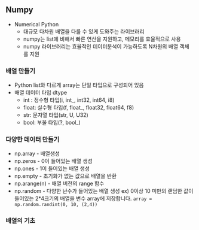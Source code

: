 ## Numpy
* Numerical Python
    * 대규모 다차원 배열을 다룰 수 있게 도와주는 라이브러리
    * numpy는 list에 비해서 빠른 연산을 지원하고, 메모리를 효율적으로 사용
    * numpy 라이브러리는 효율적인 데이터분석이 가능하도록 N차원의 배열 객체를 지원

### 배열 만들기
* Python list와 다르게 array는 단일 타입으로 구성되어 있음
* 배열 데이터 타입 dtype
    * int : 정수형 타입(i, int_, int32, int64, i8)
    * float: 실수형 타입(f, float_, float32, float64, f8)
    * str: 문자열 타입(str, U, U32)
    * bool: 부울 타입(?, bool_)

### 다양한 데이터 만들기
* np.array - 배열생성
* np.zeros - 0이 들어있는 배열 생성
* np.ones - 1이 들어있는 배열 생성
* np.empty - 초기화가 없는 값으로 배열을 반환
* np.arange(n) - 배열 버전의 range 함수
* np.random - 다양한 난수가 들어있는 배열 생성
ex) 0이상 10 미만의 랜덤한 값이 들어있는 2\*4크기의 배열을 변수 array에 저장합니다.
```array = np.random.randint(0, 10, (2,4))```

### 배열의 기초
